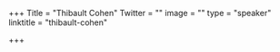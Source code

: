 +++
Title = "Thibault Cohen"
Twitter = ""
image = ""
type = "speaker"
linktitle = "thibault-cohen"

+++


